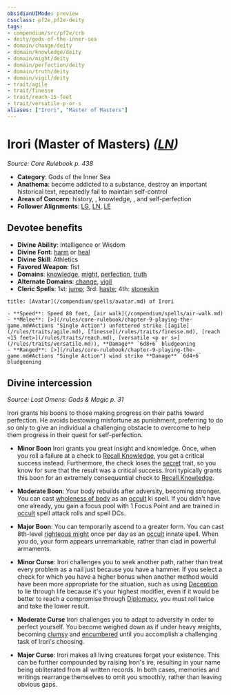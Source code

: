 ```yaml
---
obsidianUIMode: preview
cssclass: pf2e,pf2e-deity
tags:
- compendium/src/pf2e/crb
- deity/gods-of-the-inner-sea
- domain/change/deity
- domain/knowledge/deity
- domain/might/deity
- domain/perfection/deity
- domain/truth/deity
- domain/vigil/deity
- trait/agile
- trait/finesse
- trait/reach-15-feet
- trait/versatile-p-or-s
aliases: ["Irori", "Master of Masters"]
---
```

# Irori (Master of Masters) *([LN](/rules/traits/lawful-neutral-b1.md))*  
*Source: Core Rulebook p. 438*  

- **Category**: Gods of the Inner Sea
- **Anathema**: become addicted to a substance, destroy an important historical text, repeatedly fail to maintain self-control
- **Areas of Concern**: history, , knowledge, , and self-perfection
- **Follower Alignments**: [LG](/rules/traits/lawful-goo-b1.md), [LN](/rules/traits/lawful-neutral-b1.md), [LE](/rules/traits/lawful-evil-b1.md)

## Devotee benefits

- **Divine Ability**: Intelligence or Wisdom
- **Divine Font**: [harm](/compendium/spells/harm.md) or [heal](/compendium/spells/heal.md)
- **Divine Skill**: Athletics
- **Favored Weapon**: fist
- **Domains**: [knowledge](/compendium/setting/domains.md#Knowledge), [might](/compendium/setting/domains.md#Might), [perfection](/compendium/setting/domains.md#Perfection), [truth](/compendium/setting/domains.md#Truth)
- **Alternate Domains**: [change](/compendium/setting/domains.md#Change), [vigil](/compendium/setting/domains.md#Vigil)
- **Cleric Spells**: 1st: [jump](/compendium/spells/jump.md); 3rd: [haste](/compendium/spells/haste.md); 4th: [stoneskin](/compendium/spells/stoneskin.md)

```ad-embed-avatar
title: [Avatar](/compendium/spells/avatar.md) of Irori

- **Speed**: Speed 80 feet, [air walk](/compendium/spells/air-walk.md)
- **Melee**: [>](/rules/core-rulebook/chapter-9-playing-the-game.md#Actions "Single Action") unfettered strike ([agile](/rules/traits/agile.md), [finesse](/rules/traits/finesse.md), [reach <15 feet>](/rules/traits/reach.md), [versatile <p or s>](/rules/traits/versatile.md)), **Damage** `6d8+6` bludgeoning
- **Ranged**: [>](/rules/core-rulebook/chapter-9-playing-the-game.md#Actions "Single Action") wind strike **Damage** `6d4+6` bludgeoning
```

## Divine intercession
*Source: Lost Omens: Gods & Magic p. 31*

Irori grants his boons to those making progress on their paths toward perfection. He avoids bestowing misfortune as punishment, preferring to do so only to give an individual a challenging obstacle to overcome to help them progress in their quest for self-perfection.

- **Minor Boon** Irori grants you great insight and knowledge. Once, when you roll a failure at a check to [Recall Knowledge](/rules/actions/recall-knowledge.md), you get a critical success instead. Furthermore, the check loses the [secret](/rules/traits/secret.md) trait, so you know for sure that the result was a critical success. Irori typically grants this boon for an extremely consequential check to [Recall Knowledge](/rules/actions/recall-knowledge.md).
- **Moderate Boon**: Your body rebuilds after adversity, becoming stronger. You can cast [wholeness of body](/compendium/spells/wholeness-of-body.md) as an [occult](/rules/traits/occult.md) ki spell. If you didn't have one already, you gain a focus pool with 1 Focus Point and are trained in [occult](/rules/traits/occult.md) spell attack rolls and spell DCs.
- **Major Boon**: You can temporarily ascend to a greater form. You can cast 8th-level [righteous might](/compendium/spells/righteous-might.md) once per day as an [occult](/rules/traits/occult.md) innate spell. When you do, your form appears unremarkable, rather than clad in powerful armaments.

- **Minor Curse**: Irori challenges you to seek another path, rather than treat every problem as a nail just because you have a hammer. If you select a check for which you have a higher bonus when another method would have been more appropriate for the situation, such as using [Deception](/compendium/skills.md#Deception) to lie through life because it's your highest modifier, even if it would be better to reach a compromise through [Diplomacy](/compendium/skills.md#Diplomacy), you must roll twice and take the lower result.
- **Moderate Curse** Irori challenges you to adapt to adversity in order to perfect yourself. You become weighed down as if under heavy weights, becoming [clumsy](/rules/conditions.md#Clumsy) and [encumbered](/rules/conditions.md#Encumbered) until you accomplish a challenging task of Irori's choosing.
- **Major Curse**: Irori makes all living creatures forget your existence. This can be further compounded by raising Irori's ire, resulting in your name being obliterated from all written records. In both cases, memories and writings rearrange themselves to omit you smoothly, rather than leaving obvious gaps.